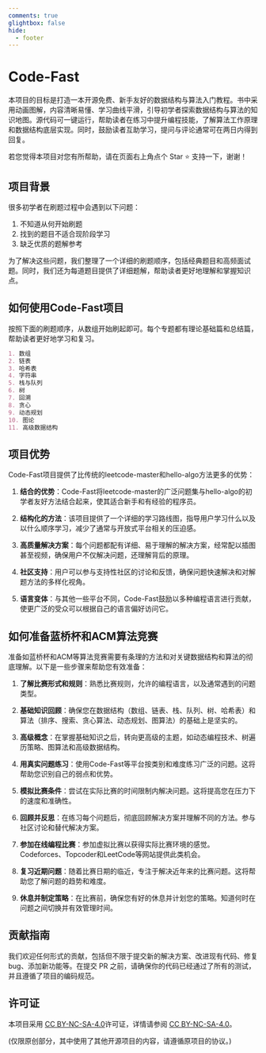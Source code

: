 ```yaml
---
comments: true
glightbox: false
hide:
  - footer
---
```


# Code-Fast

本项目的目标是打造一本开源免费、新手友好的数据结构与算法入门教程。书中采用动画图解，内容清晰易懂、学习曲线平滑，引导初学者探索数据结构与算法的知识地图。源代码可一键运行，帮助读者在练习中提升编程技能，了解算法工作原理和数据结构底层实现。同时，鼓励读者互助学习，提问与评论通常可在两日内得到回复。

若您觉得本项目对您有所帮助，请在页面右上角点个 Star :star: 支持一下，谢谢！

## 项目背景

很多初学者在刷题过程中会遇到以下问题：

1. 不知道从何开始刷题
2. 找到的题目不适合现阶段学习
3. 缺乏优质的题解参考

为了解决这些问题，我们整理了一个详细的刷题顺序，包括经典题目和高频面试题。同时，我们还为每道题目提供了详细题解，帮助读者更好地理解和掌握知识点。

## 如何使用Code-Fast项目

按照下面的刷题顺序，从数组开始刷起即可。每个专题都有理论基础篇和总结篇，帮助读者更好地学习和复习。

```markdown
1. 数组
2. 链表
3. 哈希表
4. 字符串
5. 栈与队列
6. 树
7. 回溯
8. 贪心
9. 动态规划
10. 图论
11. 高级数据结构
```

## 项目优势

Code-Fast项目提供了比传统的leetcode-master和hello-algo方法更多的优势：

1. **结合的优势**：Code-Fast将leetcode-master的广泛问题集与hello-algo的初学者友好方法结合起来，使其适合新手和有经验的程序员。

2. **结构化的方法**：该项目提供了一个详细的学习路线图，指导用户学习什么以及以什么顺序学习，减少了通常与开放式平台相关的压迫感。

3. **高质量解决方案**：每个问题都配有详细、易于理解的解决方案，经常配以插图甚至视频，确保用户不仅解决问题，还理解背后的原理。

4. **社区支持**：用户可以参与支持性社区的讨论和反馈，确保问题快速解决和对解题方法的多样化视角。

5. **语言变体**：与其他一些平台不同，Code-Fast鼓励以多种编程语言进行贡献，使更广泛的受众可以根据自己的语言偏好访问它。

## 如何准备蓝桥杯和ACM算法竞赛

准备如蓝桥杯和ACM等算法竞赛需要有条理的方法和对关键数据结构和算法的彻底理解。以下是一些步骤来帮助您有效准备：

1. **了解比赛形式和规则**：熟悉比赛规则，允许的编程语言，以及通常遇到的问题类型。

2. **基础知识回顾**：确保您在数据结构（数组、链表、栈、队列、树、哈希表）和算法（排序、搜索、贪心算法、动态规划、图算法）的基础上是坚实的。

3. **高级概念**：在掌握基础知识之后，转向更高级的主题，如动态编程技术、树遍历策略、图算法和高级数据结构。

4. **用真实问题练习**：使用Code-Fast等平台按类别和难度练习广泛的问题。这将帮助您识别自己的弱点和优势。

5. **模拟比赛条件**：尝试在实际比赛的时间限制内解决问题。这将提高您在压力下的速度和准确性。

6. **回顾并反思**：在练习每个问题后，彻底回顾解决方案并理解不同的方法。参与社区讨论和替代解决方案。

7. **参加在线编程比赛**：参加虚拟比赛以获得实际比赛环境的感觉。Codeforces、Topcoder和LeetCode等网站提供此类机会。

8. **复习近期问题**：随着比赛日期的临近，专注于解决近年来的比赛问题。这将帮助您了解问题的趋势和难度。

9. **休息并制定策略**：在比赛前，确保您有好的休息并计划您的策略。知道何时在问题之间切换并有效管理时间。

## 贡献指南

我们欢迎任何形式的贡献，包括但不限于提交新的解决方案、改进现有代码、修复 bug、添加新功能等。在提交 PR 之前，请确保你的代码已经通过了所有的测试，并且遵循了项目的编码规范。

## 许可证

本项目采用 [CC BY-NC-SA-4.0](https://creativecommons.org/licenses/by-nc-sa/4.0/)许可证，详情请参阅  [CC BY-NC-SA-4.0](https://creativecommons.org/licenses/by-nc-sa/4.0/)。

(仅限原创部分，其中使用了其他开源项目的内容，请遵循原项目的协议。)
